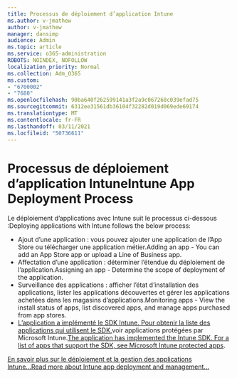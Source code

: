 ```yaml
---
title: Processus de déploiement d’application Intune
ms.author: v-jmathew
author: v-jmathew
manager: dansimp
audience: Admin
ms.topic: article
ms.service: o365-administration
ROBOTS: NOINDEX, NOFOLLOW
localization_priority: Normal
ms.collection: Adm_O365
ms.custom:
- "6700002"
- "7680"
ms.openlocfilehash: 90ba640f262599141a3f2a9c067268c039efad75
ms.sourcegitcommit: 6312ee31561db36104f32282d019d069ede69174
ms.translationtype: MT
ms.contentlocale: fr-FR
ms.lasthandoff: 03/11/2021
ms.locfileid: "50736611"
---
```

# <a name="intune-app-deployment-process"></a><span data-ttu-id="06b84-102">Processus de déploiement d’application Intune</span><span class="sxs-lookup"><span data-stu-id="06b84-102">Intune App Deployment Process</span></span>

<span data-ttu-id="06b84-103">Le déploiement d’applications avec Intune suit le processus ci-dessous :</span><span class="sxs-lookup"><span data-stu-id="06b84-103">Deploying applications with Intune follows the below process:</span></span>

- <span data-ttu-id="06b84-104">Ajout d’une application : vous pouvez ajouter une application de l’App Store ou télécharger une application métier.</span><span class="sxs-lookup"><span data-stu-id="06b84-104">Adding an app - You can add an App Store app or upload a Line of Business app.</span></span>
- <span data-ttu-id="06b84-105">Affectation d’une application : déterminer l’étendue du déploiement de l’application.</span><span class="sxs-lookup"><span data-stu-id="06b84-105">Assigning an app - Determine the scope of deployment of the application.</span></span>
- <span data-ttu-id="06b84-106">Surveillance des applications : afficher l’état d’installation des applications, lister les applications découvertes et gérer les applications achetées dans les magasins d’applications.</span><span class="sxs-lookup"><span data-stu-id="06b84-106">Monitoring apps - View the install status of apps, list discovered apps, and manage apps purchased from app stores.</span></span>
- <span data-ttu-id="06b84-107">[L’application a implémenté le SDK Intune. Pour obtenir la liste des applications qui utilisent le SDK,](https://docs.microsoft.com/mem/intune/apps/apps-supported-intune-apps)voir applications protégées par Microsoft Intune.</span><span class="sxs-lookup"><span data-stu-id="06b84-107">[The application has implemented the Intune SDK. For a list of apps that support the SDK, see Microsoft Intune protected apps](https://docs.microsoft.com/mem/intune/apps/apps-supported-intune-apps).</span></span>

[<span data-ttu-id="06b84-108">En savoir plus sur le déploiement et la gestion des applications Intune...</span><span class="sxs-lookup"><span data-stu-id="06b84-108">Read more about Intune app deployment and management...</span></span>](https://docs.microsoft.com/mem/intune/apps/app-management)
